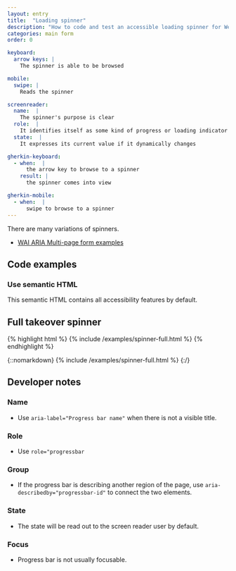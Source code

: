 ```yaml
---
layout: entry
title:  "Loading spinner"
description: "How to code and test an accessible loading spinner for Web"
categories: main form
order: 0

keyboard:
  arrow keys: |
    The spinner is able to be browsed

mobile:
  swipe: |
    Reads the spinner

screenreader:
  name:  |
    The spinner's purpose is clear
  role:  |
    It identifies itself as some kind of progress or loading indicator
  state:  |
    It expresses its current value if it dynamically changes

gherkin-keyboard: 
  - when:  |
      the arrow key to browse to a spinner
    result: |
      the spinner comes into view

gherkin-mobile:
  - when:  |
      swipe to browse to a spinner
---
```



There are many variations of spinners.
* [WAI ARIA Multi-page form examples](https://www.w3.org/WAI/tutorials/forms/multi-page/)

## Code examples

### Use semantic HTML

This semantic HTML contains all accessibility features by default.

## Full takeover spinner

{% highlight html %}
{% include /examples/spinner-full.html %}
{% endhighlight %}

{::nomarkdown}
{% include /examples/spinner-full.html %}
{:/}

## Developer notes

### Name
- Use `aria-label="Progress bar name"` when there is not a visible title.

### Role
- Use `role="progressbar`

### Group
- If the progress bar is describing another region of the page, use `aria-describedby="progressbar-id"` to connect the two elements.

### State
- The state will be read out to the screen reader user by default.

### Focus
- Progress bar is not usually focusable.